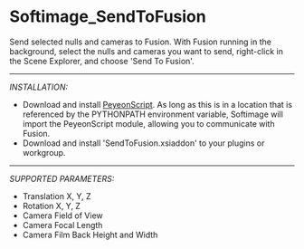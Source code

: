 Softimage_SendToFusion
======================

Send selected nulls and cameras to Fusion.
With Fusion running in the background, select the nulls and cameras you want to send, right-click in the Scene Explorer, and choose 'Send To Fusion'.

___
*INSTALLATION:* <br/>
- Download and install [PeyeonScript](http://www.eyeonline.com/DownloadFusion2.html). As long as this is in a location that is referenced by the PYTHONPATH environment variable, Softimage will import the PeyeonScript module, allowing you to communicate with Fusion.
- Download and install 'SendToFusion.xsiaddon' to your plugins or workgroup.

___
*SUPPORTED PARAMETERS:* <br/>
- Translation X, Y, Z
- Rotation X, Y, Z
- Camera Field of View
- Camera Focal Length
- Camera Film Back Height and Width
